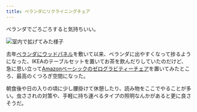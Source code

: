 ```yaml
---
title: ベランダにリクライニングチェア
---
```

ベランダでごろごろすると気持ちいい。

![](https://lh3.googleusercontent.com/docs/ADP-6oGKAbtk2f1JFaM-3qf3M69mlSqvUFhgPwZEHqpnekz1DY_DcVLm53BR7Gc1ig58yr7Rbxfd7e54M_CBDaYUpr7Fe1S2j7AvsRwaBo-ZGMKWBPR3PvtbPeFBldSBiLewL_NoPdlC6XIbEw0y8bNpz8mFUcSGO5hBnP-4YqV1btD5CzP2fMj8TkyjXCwzXIxtsxFfZfP9y7DXjAA31x_f3JJpEWqCIKeTgyHdce1ORCB-R902fdhyrzWawSJW6ldoUtLjbj2GgcNpIn3rJYAnkZPNA-338ZxwxMy9QjBNO35LeYYQJqMDArPKPy0sXgt236SSv7OtORk99jk_cbH3Sx6TbwiHS5BZOlw4BhNTUmtXbVW9RL1_ucX9pmxzvFzB3cVM0DDmk67OyG6Fomgo96jwOHhaHXcGcqFyLjoYFgZXMPzFXym2ws8a5ndQixNRuvzAqI3y0jmAzDVm3K7QGpEPrn5V_hwrtSZtpmOSdohcHKVy4zzASkKFOmLGrA_Z1WBo9NrGll8bnV4dwyqp_5o36vDSDxL3qa9K35T8xq7zgXjNrZ4ZyW3Ym85Ngl5Sd7tiPzkmO9ze1dRUKUrYAhyjbPBxYK-91XkagsfI-ZWa88ZY-y-M6NKvpoMfkHz5j3JAGPeiN9hgrklcIosWl6s9UMw6KLVHAR1HtTDGVjo4_VH6nkZYUsJjRlPHik4P0LyVQNVW2ebqKJu65w0TazAlpBCQ1O2C29-R2cYhtslYXf7hqDxspRwZy88wrQbtBY7KrN8udi-U0hVmWvyW1HcpjMwbb8WVynjEqp6AuICjzrkPU2543uTt7HfMy7wCVydvrUV1rVIhy5qZ0dXY2c5uQg_YapgkoIVKuoJgsirCHH_HqUgcFv1P8AlvKCCLlRJl3Ahi5KkgGaFrW4Tc5oisITtB0i0lmisAS7Fln9yWtC68cV05SvxidD7wG1-q26m3-1EKN5Z7tNzGebrt8hewLq2owv0PGkxGohp8acPUdE_bgGaZfHv7H4taLQKq0EDuo-saV7npu9_VGun2wHwxqmVa1P7_kRkrTucKx9aQ2SSQidgcFUPu7YfDeS7N3XJq5fVNwfZFEVeQj5NPjPs-OrWwis6j0Q7bZS_GW5bKs4gs8AHjt2O3IDSYKZBYtEEr0J0xsC7W-NN7IaJ5Jm11YP7czyBTswTKpYRGcu7mIEagyIYLqoEHUIMFJMazGWC1V3kNZZMQYO3OY-etFOFGvQglJECzvijEz-qZ1JnDbC-l "室内で拡げてみた様子")

去年[ベランダにウッドパネル](https://r7kamura.com/articles/2021-09-30-wood-panel)を敷いて以来、ベランダに出やすくなって捗るようになった、IKEAのテーブルセットを置いてお茶を飲んだりしていたのだけど、急に思い立って[Amazonベーシックのゼログラビティーチェア](https://www.amazon.co.jp/dp/B0716DKHS1)を置いてみたところ、最高のくつろぎ空間になった。

朝食後や日の入りの頃に少し腰掛けて休憩したり、読み物をここでやることが多い。虫さされの対策や、手軽に持ち運べるタイプの照明なんかがあると更に良さそうだ。
